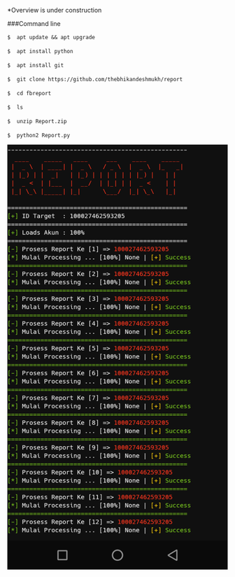 *Overview is under construction

###Command line

```
$  apt update && apt upgrade

$  apt install python

$  apt install git

$  git clone https://github.com/thebhikandeshmukh/report

$  cd fbreport

$  ls

$  unzip Report.zip

$  python2 Report.py
```

<Img src="Stock/Report.png">
